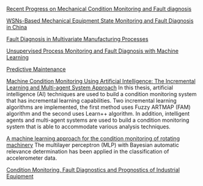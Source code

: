 [Recent Progress on Mechanical Condition Monitoring and Fault diagnosis](http://ac.els-cdn.com/S187770581101530X/1-s2.0-S187770581101530X-main.pdf?_tid=933a0b58-e90c-11e6-809f-00000aacb361&acdnat=1486015270_b75104f5164a840d7cde9b4047563236)

[WSNs-Based Mechanical Equipment State Monitoring and Fault Diagnosis in China](http://journals.sagepub.com/doi/pdf/10.1155/2015/528464)

[Fault Diagnosis in Multivariate Manufacturing Processes](http://diginole.lib.fsu.edu/islandora/object/fsu:168903/datastream/PDF/view)

[Unsupervised Process Monitoring and Fault Diagnosis with Machine Learning](https://books.google.co.in/books?id=gVZHAAAAQBAJ&pg=PA37&lpg=PA37&dq=machine+monitoring+and+fault+detection+using+machine+states&source=bl&ots=LnGy6A319H&sig=srI1MNz5APb2N_DnGVSvrG-9_Rs&hl=en&sa=X&ved=0ahUKEwi_2cX42vDRAhVBQpQKHQaUB1sQ6AEIQjAF#v=onepage&q&f=false)

[Predictive Maintenance](https://en.wikipedia.org/wiki/Predictive_maintenance)

[Machine Condition Monitoring Using Artificial Intelligence: The Incremental Learning and Multi-agent System Approach](http://wiredspace.wits.ac.za/xmlui/bitstream/handle/10539/5482/VILAKAZI_DISSERTATION.pdf?sequence=1&isAllowed=y)
In this thesis, artificial intelligence (AI) techniques are used to build a condition monitoring system that has incremental learning capabilities. Two incremental learning algorithms are implemented, the first method uses Fuzzy ARTMAP (FAM) algorithm and the second uses Learn++ algorithm. In addition, intelligent agents and multi-agent systems are used to build a condition monitoring system that is able to accommodate various analysis techniques.

[A machine learning approach for the condition monitoring of rotating machinery](http://link.springer.com/article/10.1007/s12206-013-1102-y)
The multilayer perceptron (MLP) with Bayesian automatic relevance determination has been applied in the classification of accelerometer data.

[Condition Monitoring, Fault Diagnostics and Prognostics of Industrial Equipment](http://www.lgi.ecp.fr/~li/materials/lecture_USTB.pdf)

